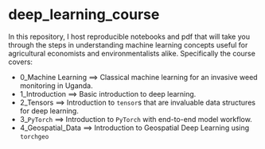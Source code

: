 # deep_learning_course
In this repository, I host reproducible notebooks and pdf that will take you through the steps in understanding machine learning concepts useful for agricultural economists and environmentalists alike. Specifically the course covers:

* 0_Machine Learning ==> Classical machine learning for an invasive weed monitoring in Uganda.
* 1_Introduction ==> Basic introduction to deep learning.
* 2_Tensors ==> Introduction to `tensor`s that are invaluable data structures for deep learning.
* 3_`PyTorch` ==> Introduction to `PyTorch` with end-to-end model workflow.
* 4_Geospatial_Data ==> Introduction to Geospatial Deep Learning using `torchgeo`
